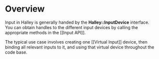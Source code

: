 # Overview

Input in Halley is generally handed by the **Halley::InputDevice** interface. You can obtain handles to the different input devices by calling the appropriate methods in the [[Input API]].

The typical use case involves creating one [[Virtual Input]] device, then binding all relevant inputs to it, and using that virtual device throughout the code base.